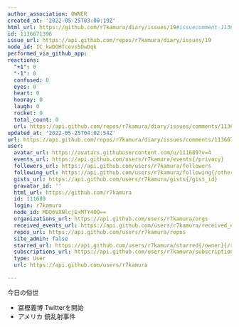 ```yaml
---
author_association: OWNER
created_at: '2022-05-25T03:00:19Z'
html_url: https://github.com/r7kamura/diary/issues/19#issuecomment-1136671396
id: 1136671396
issue_url: https://api.github.com/repos/r7kamura/diary/issues/19
node_id: IC_kwDOHTcevs5DwDqk
performed_via_github_app: 
reactions:
  "+1": 0
  "-1": 0
  confused: 0
  eyes: 0
  heart: 0
  hooray: 0
  laugh: 0
  rocket: 0
  total_count: 0
  url: https://api.github.com/repos/r7kamura/diary/issues/comments/1136671396/reactions
updated_at: '2022-05-25T04:02:54Z'
url: https://api.github.com/repos/r7kamura/diary/issues/comments/1136671396
user:
  avatar_url: https://avatars.githubusercontent.com/u/111689?v=4
  events_url: https://api.github.com/users/r7kamura/events{/privacy}
  followers_url: https://api.github.com/users/r7kamura/followers
  following_url: https://api.github.com/users/r7kamura/following{/other_user}
  gists_url: https://api.github.com/users/r7kamura/gists{/gist_id}
  gravatar_id: ''
  html_url: https://github.com/r7kamura
  id: 111689
  login: r7kamura
  node_id: MDQ6VXNlcjExMTY4OQ==
  organizations_url: https://api.github.com/users/r7kamura/orgs
  received_events_url: https://api.github.com/users/r7kamura/received_events
  repos_url: https://api.github.com/users/r7kamura/repos
  site_admin: false
  starred_url: https://api.github.com/users/r7kamura/starred{/owner}{/repo}
  subscriptions_url: https://api.github.com/users/r7kamura/subscriptions
  type: User
  url: https://api.github.com/users/r7kamura

---
```

今日の俗世

- 冨樫義博 Twitterを開始
- アメリカ 銃乱射事件